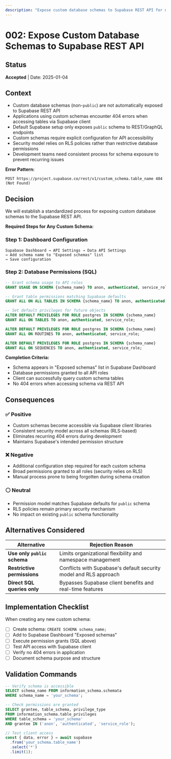 ```yaml
---
description: "Expose custom database schemas to Supabase REST API for non-public schema access"
---
```


# 002: Expose Custom Database Schemas to Supabase REST API

## Status
**Accepted** | Date: 2025-01-04

## Context
- Custom database schemas (non-`public`) are not automatically exposed to Supabase REST API
- Applications using custom schemas encounter 404 errors when accessing tables via Supabase client
- Default Supabase setup only exposes `public` schema to REST/GraphQL endpoints
- Custom schemas require explicit configuration for API accessibility
- Security model relies on RLS policies rather than restrictive database permissions
- Development teams need consistent process for schema exposure to prevent recurring issues

**Error Pattern:**
```
POST https://project.supabase.co/rest/v1/custom_schema.table_name 404 (Not Found)
```

## Decision
We will establish a standardized process for exposing custom database schemas to the Supabase REST API.

**Required Steps for Any Custom Schema:**

### Step 1: Dashboard Configuration
```
Supabase Dashboard → API Settings → Data API Settings
→ Add schema name to "Exposed schemas" list
→ Save configuration
```

### Step 2: Database Permissions (SQL)
```sql
-- Grant schema usage to API roles
GRANT USAGE ON SCHEMA {schema_name} TO anon, authenticated, service_role;

-- Grant table permissions matching Supabase defaults
GRANT ALL ON ALL TABLES IN SCHEMA {schema_name} TO anon, authenticated, service_role;

-- Set default privileges for future objects
ALTER DEFAULT PRIVILEGES FOR ROLE postgres IN SCHEMA {schema_name} 
GRANT ALL ON TABLES TO anon, authenticated, service_role;

ALTER DEFAULT PRIVILEGES FOR ROLE postgres IN SCHEMA {schema_name} 
GRANT ALL ON ROUTINES TO anon, authenticated, service_role;

ALTER DEFAULT PRIVILEGES FOR ROLE postgres IN SCHEMA {schema_name} 
GRANT ALL ON SEQUENCES TO anon, authenticated, service_role;
```

**Completion Criteria:**
- Schema appears in "Exposed schemas" list in Supabase Dashboard
- Database permissions granted to all API roles
- Client can successfully query custom schema tables
- No 404 errors when accessing schema via REST API

## Consequences

### ✅ Positive
- Custom schemas become accessible via Supabase client libraries
- Consistent security model across all schemas (RLS-based)
- Eliminates recurring 404 errors during development
- Maintains Supabase's intended permission structure

### ❌ Negative
- Additional configuration step required for each custom schema
- Broad permissions granted to all roles (security relies on RLS)
- Manual process prone to being forgotten during schema creation

### ⚪ Neutral
- Permission model matches Supabase defaults for `public` schema
- RLS policies remain primary security mechanism
- No impact on existing `public` schema functionality

## Alternatives Considered

| Alternative | Rejection Reason |
|-------------|------------------|
| **Use only `public` schema** | Limits organizational flexibility and namespace management |
| **Restrictive permissions** | Conflicts with Supabase's default security model and RLS approach |
| **Direct SQL queries only** | Bypasses Supabase client benefits and real-time features |

## Implementation Checklist

When creating any new custom schema:

- [ ] Create schema: `CREATE SCHEMA schema_name;`
- [ ] Add to Supabase Dashboard "Exposed schemas"
- [ ] Execute permission grants (SQL above)
- [ ] Test API access with Supabase client
- [ ] Verify no 404 errors in application
- [ ] Document schema purpose and structure

## Validation Commands

```sql
-- Verify schema is accessible
SELECT schema_name FROM information_schema.schemata 
WHERE schema_name = 'your_schema';

-- Check permissions are granted
SELECT grantee, table_schema, privilege_type
FROM information_schema.table_privileges 
WHERE table_schema = 'your_schema'
AND grantee IN ('anon', 'authenticated', 'service_role');
```

```javascript
// Test client access
const { data, error } = await supabase
  .from('your_schema.table_name')
  .select('*')
  .limit(1);
```
